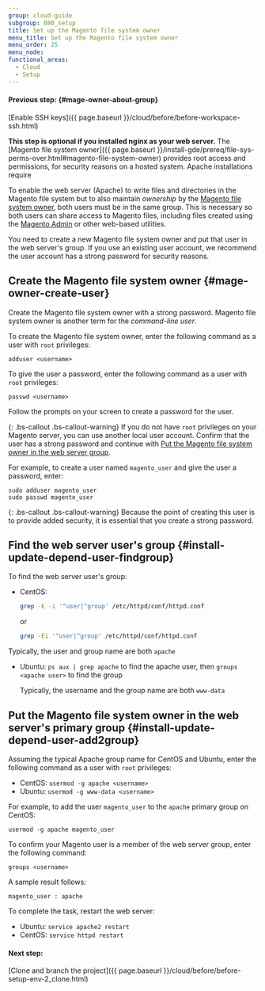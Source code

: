 ```yaml
---
group: cloud-guide
subgroup: 080_setup
title: Set up the Magento file system owner
menu_title: Set up the Magento file system owner
menu_order: 25
menu_node:
functional_areas:
  - Cloud
  - Setup
---
```

#### Previous step: {#mage-owner-about-group}
[Enable SSH keys]({{ page.baseurl }}/cloud/before/before-workspace-ssh.html)

**This step is optional if you installed nginx as your web server.** The [Magento file system owner]({{ page.baseurl }}/install-gde/prereq/file-sys-perms-over.html#magento-file-system-owner) provides root access and permissions, for security reasons on a hosted system. Apache installations require

To enable the web server (Apache) to write files and directories in the Magento file system but to also maintain *ownership* by the [Magento file system owner](https://glossary.magento.com/magento-file-system-owner), both users must be in the same group. This is necessary so both users can share access to Magento files, including files created using the [Magento Admin](https://glossary.magento.com/magento-admin) or other web-based utilities.

You need to create a new Magento file system owner and put that user in the web server's group. If you use an existing user account, we recommend the user account has a strong password for security reasons.

## Create the Magento file system owner {#mage-owner-create-user}

Create the Magento file system owner with a strong password. Magento file system owner is another term for the *command-line user*.

To create the Magento file system owner, enter the following command as a user with `root` privileges:

	adduser <username>

To give the user a password, enter the following command as a user with `root` privileges:

	passwd <username>

Follow the prompts on your screen to create a password for the user.

{: .bs-callout .bs-callout-warning}
If you do not have `root` privileges on your Magento server, you can use another local user account. Confirm that the user has a strong password and continue with [Put the Magento file system owner in the web server group](#install-update-depend-user-add2group).

For example, to create a user named `magento_user` and give the user a password, enter:

	sudo adduser magento_user
	sudo passwd magento_user

{: .bs-callout .bs-callout-warning}
Because the point of creating this user is to provide added security, it is essential that you create a strong password.

## Find the web server user's group {#install-update-depend-user-findgroup}

To find the web server user's group:

*	CentOS:

    ```bash
    grep -E -i '^user|^group' /etc/httpd/conf/httpd.conf
    ```
    or
    ```bash
    grep -Ei '^user|^group' /etc/httpd/conf/httpd.conf
    ```

Typically, the user and group name are both `apache`
*	Ubuntu: `ps aux | grep apache` to find the apache user, then `groups <apache user>` to find the group

	Typically, the username and the group name are both `www-data`

## Put the Magento file system owner in the web server's primary group {#install-update-depend-user-add2group}

Assuming the typical Apache group name for CentOS and Ubuntu, enter the following command as a user with `root` privileges:

*	CentOS: `usermod -g apache <username>`
*	Ubuntu: `usermod -g www-data <username>`

For example, to add the user `magento_user` to the `apache` primary group on CentOS:

	usermod -g apache magento_user

To confirm your Magento user is a member of the web server group, enter the following command:

	groups <username>

A sample result follows:

	magento_user : apache

To complete the task, restart the web server:

*	Ubuntu: `service apache2 restart`
*	CentOS: `service httpd restart`

#### Next step:
[Clone and branch the project]({{ page.baseurl }}/cloud/before/before-setup-env-2_clone.html)
